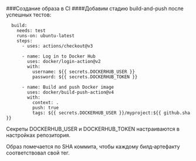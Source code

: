 ###Создание образа в CI
####Добавим стадию build-and-push после успешных тестов:

```
  build:
    needs: test
    runs-on: ubuntu-latest
    steps:
      - uses: actions/checkout@v3

      - name: Log in to Docker Hub
        uses: docker/login-action@v2
        with:
          username: ${{ secrets.DOCKERHUB_USER }}
          password: ${{ secrets.DOCKERHUB_TOKEN }}

      - name: Build and push Docker image
        uses: docker/build-push-action@v4
        with:
          context: .
          push: true
          tags: ${{ secrets.DOCKERHUB_USER }}/myproject:${{ github.sha }}
```

Секреты DOCKERHUB_USER и DOCKERHUB_TOKEN настраиваются в настройках репозитория.

Образ помечается по SHA коммита, чтобы каждому билд‑артефакту соответствовал свой тег.